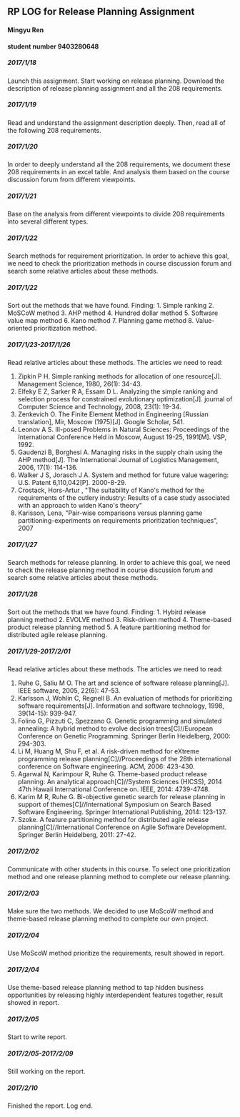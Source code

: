 ## RP LOG for Release Planning Assignment

#### Mingyu Ren 
#### student number 9403280648
##### 2017/1/18
Launch this assignment. Start working on release planning. Download the description of release planning assignment and all the 208 requirements.

##### 2017/1/19
Read and understand the assignment description deeply. Then, read all of the following 208 requirements.

##### 2017/1/20
In order to deeply understand all the 208 requirements, we document these 208 requirements in an excel table. And analysis them based on the course discussion forum from different viewpoints. 

##### 2017/1/21
Base on the analysis from different viewpoints to divide 208 requirements into several different types.

##### 2017/1/22
Search methods for requirement prioritization. In order to achieve this goal, we need to check the prioritization methods in course discussion forum and search some relative articles about these methods.

##### 2017/1/22
Sort out the methods that we have found. 
Finding: 1. Simple ranking 2. MoSCoW method 3. AHP method 4. Hundred dollar method 5. Software value map method 6. Kano method 7. Planning game method 8. Value-oriented prioritization method.

##### 2017/1/23-2017/1/26
Read relative articles about these methods. The articles we need to read:
1. Zipkin P H. Simple ranking methods for allocation of one resource[J]. Management Science, 1980, 26(1): 34-43.
2. Elfeky E Z, Sarker R A, Essam D L. Analyzing the simple ranking and selection process for constrained evolutionary optimization[J]. journal of Computer Science and Technology, 2008, 23(1): 19-34.
3. Zenkevich O. The Finite Element Method in Engineering [Russian translation], Mir, Moscow (1975)[J]. Google Scholar, 541.
4. Leonov A S. Ill-posed Problems in Natural Sciences: Proceedings of the International Conference Held in Moscow, August 19-25, 1991[M]. VSP, 1992.
5. Gaudenzi B, Borghesi A. Managing risks in the supply chain using the AHP method[J]. The International Journal of Logistics Management, 2006, 17(1): 114-136.
6. Walker J S, Jorasch J A. System and method for future value wagering: U.S. Patent 6,110,042[P]. 2000-8-29.
7. Crostack, Hors-Artur , "The suitability of Kano's method for the requirements of the cutlery industry: Results of a case study associated with an approach to widen Kano's theory"
8. Karisson, Lena, "Pair-wise comparisons versus planning game partitioning-experiments on requirements prioritization techniques", 2007

##### 2017/1/27
Search methods for release planning. In order to achieve this goal, we need to check the release planning method in course discussion forum and search some relative articles about these methods.

##### 2017/1/28
Sort out the methods that we have found. 
Finding: 1. Hybird release planning method 2. EVOLVE method 3. Risk-driven method 4. Theme-based product release planning method 5. A feature partitioning method for distributed agile release planning.

##### 2017/1/29-2017/2/01
Read relative articles about these methods. The articles we need to read:
1. Ruhe G, Saliu M O. The art and science of software release planning[J]. IEEE software, 2005, 22(6): 47-53.
2. Karlsson J, Wohlin C, Regnell B. An evaluation of methods for prioritizing software requirements[J]. Information and software technology, 1998, 39(14-15): 939-947.
3. Folino G, Pizzuti C, Spezzano G. Genetic programming and simulated annealing: A hybrid method to evolve decision trees[C]//European Conference on Genetic Programming. Springer Berlin Heidelberg, 2000: 294-303.
4. Li M, Huang M, Shu F, et al. A risk-driven method for eXtreme programming release planning[C]//Proceedings of the 28th international conference on Software engineering. ACM, 2006: 423-430.
5. Agarwal N, Karimpour R, Ruhe G. Theme-based product release planning: An analytical approach[C]//System Sciences (HICSS), 2014 47th Hawaii International Conference on. IEEE, 2014: 4739-4748.
6. Karim M R, Ruhe G. Bi-objective genetic search for release planning in support of themes[C]//International Symposium on Search Based Software Engineering. Springer International Publishing, 2014: 123-137.
7. Szoke. A feature partitioning method for distributed agile release planning[C]//International Conference on Agile Software Development. Springer Berlin Heidelberg, 2011: 27-42.

##### 2017/2/02
Communicate with other students in this course. To select one prioritization method and one release planning method to complete our release planning.

##### 2017/2/03
Make sure the two methods.
We decided to use MoScoW method and theme-based release planning method to complete our own project.

##### 2017/2/04
Use MoScoW method prioritize the requirements, result showed in report.

##### 2017/2/04
Use theme-based release planning method to tap hidden business opportunities by releasing highly interdependent features together, result showed in report.

##### 2017/2/05
Start to write report.

##### 2017/2/05-2017/2/09
Still working on the report.

##### 2017/2/10
Finished the report. Log end.










